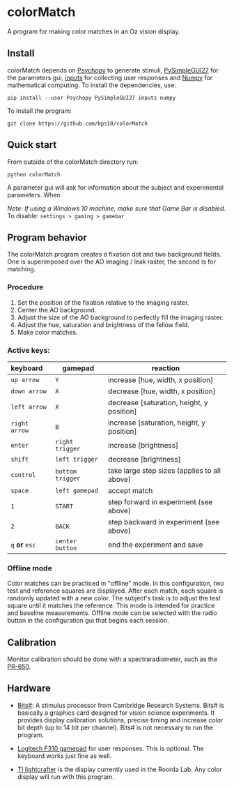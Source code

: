 # colorMatch

A program for making color matches in an Oz vision display.

## Install

colorMatch depends on [Psychopy](http://www.psychopy.org/) to generate stimuli, [PySimpleGUI27](https://pypi.org/project/PySimpleGUI27/) for the parameters gui, [inputs](https://pypi.org/project/inputs/) for collecting user responses and [Numpy](http://www.numpy.org/) for mathematical computing. To install the dependencies, use:

```
pip install --user Psychopy PySimpleGUI27 inputs numpy
```

To install the program:

```
git clone https://github.com/bps10/colorMatch
```

## Quick start

From outside of the colorMatch directory run:

```
python colorMatch
```

A parameter gui will ask for information about the subject and experimental parameters. When 

*Note: If using a Windows 10 machine, make sure that Game Bar is disabled.* To disable: `settings > gaming > gamebar`

## Program behavior

The colorMatch program creates a fixation dot and two background fields. One is superimposed over the AO imaging / leak raster, the second is for matching. 

### Procedure

1. Set the position of the fixation relative to the imaging raster.
2. Center the AO background.
3. Adjust the size of the AO background to perfectly fill the imaging raster.
4. Adjust the hue, saturation and brightness of the fellow field.
5. Make color matches.

### Active keys:

| keyboard         | gamepad         | reaction                                     |
|:---------------- | --------------- | -------------------------------------------- |
| `up arrow`       | `Y`             | increase [hue, width, x position]            |
| `down arrow`     | `A`             | decrease [hue, width, x position]            |
| `left arrow`     | `X`             | decrease [saturation, height, y position]    |
| `right arrow`    | `B`             | increase [saturation, height, y position]    |
| `enter`          | `right trigger` | increase [brightness]                        |
| `shift`          | `left trigger`  | decrease [brightness]                        |
| `control`        | `bottom trigger`| take large step sizes (applies to all above) |
| `space`          | `left gamepad`  | accept match                                 |
| `1`              | `START`         | step forward in experiment (see above)       |
| `2`              | `BACK`          | step backward in experiment (see above)      |
| `q` **or** `esc` | `center button` | end the experiment and save                  |


### Offline mode

Color matches can be practiced in "offline" mode. In this configuration, two test and reference squares are displayed. After each match, each square is randomly updated with a new color. The subject's task is to adjust the test square until it matches the reference. This mode is intended for practice and baseline measurements. Offline mode can be selected with the radio button in the configuration gui that begins each session.

## Calibration

Monitor calibration should be done with a spectraradiometer, such as the [PR-650](https://pypi.org/project/PySimpleGUI27/).

## Hardware

* [Bits#](https://www.crsltd.com/tools-for-vision-science/visual-stimulation/bits-sharp-visual-stimulus-processor/): A stimulus processor from Cambridge Research Systems. Bits# is basically a graphics card designed for vision science experiments. It provides display calibration solutions, precise timing and increase color bit depth (up to 14 bit per channel). Bits# is not necessary to run the program.

* [Logitech F310 gamepad](https://www.logitechg.com/en-us/products/gamepads/f310-gamepad.html) for user responses. This is optional. The keyboard works just fine as well.

* [TI lightcrafter](http://www.ti.com/tool/DLPLCR4500EVM) is the display currently used in the Roorda Lab. Any color display will run with this program.
